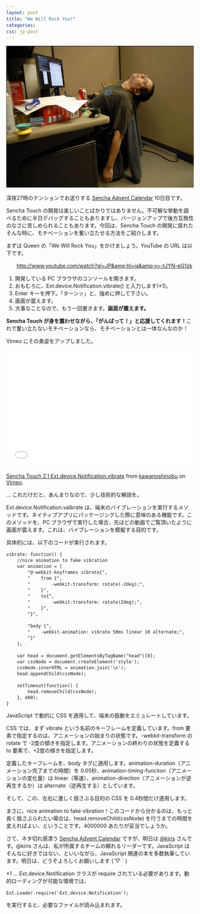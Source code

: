 ```yaml
---
layout: post
title: "We Will Rock You!"
categories: 
css: jp-post
---
```


<img src="/public/images/tired.png" alt="" title="tired" height="380" class="aligncenter size-full wp-image-333" />


深夜27時のテンションでお送りする <a href="http://www.adventar.org/calendars/23">Sencha Advent Calendar</a> 10日目です。



Sencha Touch の開発は楽しいことばかりではありません。不可解な挙動を調べるために半日デバッグすることもありますし、バージョンアップで後方互換性のなさに苦しめられることもあります。今回は、Sencha Touch の開発に疲れたそんな時に、モチベーションを奮い立たせる方法をご紹介します。



<!--more-->

まずは Queen の「We Will Rock You」をかけましょう。YouTube の URL は以下です。



　　<a href="http://www.youtube.com/watch?gl=JP&amp;hl=ja&amp;v=-tJYN-eG1zk">http://www.youtube.com/watch?gl=JP&amp;hl=ja&amp;v=-tJYN-eG1zk</a>



<ol>
<li>開発している PC ブラウザのコンソールを開きます。 </li>
<li>おもむろに、Ext.device.Notification.vibrate() と入力します(*1)。</li>
<li>Enter キーを押下。「ターンッ」と、強めに押して下さい。 </li>
<li>画面が震えます。 </li>
<li>大事なことなので、もう一回書きます。<strong>画面が震えます。</strong> </li>
</ol>

<strong>Sencha Touch が身を震わせながら、「がんばって！」と応援してくれます！</strong>これで奮い立たないモチベーションなら、モチベーションとは一体なんなのか！



Vimeo にその勇姿をアップしました。



<iframe src="//player.vimeo.com/video/55203029" width="500" height="313" frameborder="0" webkitallowfullscreen mozallowfullscreen allowfullscreen></iframe>

<a href="http://vimeo.com/55203029">Sencha Touch 2.1 Ext.device.Notification.vibrate</a> from <a href="http://vimeo.com/kawanoshinobu">kawanoshinobu</a> on <a href="https://vimeo.com">Vimeo</a>.



... これだけだと、あんまりなので、少し技術的な解説を。



Ext.device.Notification.vaibrate は、端末のバイブレーションを実行するメソッドです。ネイティブアプリにパッケージングした際に意味のある機能です。このメソッドを、PC ブラウザで実行した場合、先ほどの動画でご覧頂いたように画面が震えます。これは、バイブレーションを模擬する目的です。



具体的には、以下のコードが実行されます。



<pre><code>vibrate: function() {
    //nice animation to fake vibration
    var animation = [
        "@-webkit-keyframes vibrate{",
        "    from {",
        "        -webkit-transform: rotate(-2deg);",
        "    }",
        "    to{",
        "        -webkit-transform: rotate(2deg);",
        "    }",
        "}",

        "body {",
        "    -webkit-animation: vibrate 50ms linear 10 alternate;",
        "}"
    ];

    var head = document.getElementsByTagName("head")[0];
    var cssNode = document.createElement('style');
    cssNode.innerHTML = animation.join('\n');
    head.appendChild(cssNode);

    setTimeout(function() {
        head.removeChild(cssNode);
    }, 400);
}
</code></pre>

JavaScript で動的に CSS を適用して、端末の振動をエミュレートしています。



CSS では、まず vibrate という名前のキーフレームを定義しています。from 要素で指定するのは、アニメーションの始まりの状態です。-webkit-transform の rotate で -2度の傾きを指定します。アニメーションの終わりの状態を定義する to 要素で、+2度の傾きを指定します。



定義したキーフレームを、body タグに適用します。animation-duration（アニメーション完了までの時間）を 0.05秒、animation-timing-funciton（アニメーションの変化量）は linear（等速）、animation-direction（アニメーションが逆再生するか）は alternate（逆再生する）としています。



そして、この、左右に激しく揺さぶる目的の CSS を 0.4秒間だけ適用します。



まさに、nice animation to fake vibration！このコードから分かるのは、もっと長く揺さぶられたい場合は、head.removeChild(cssNode) を行うまでの時間を変えればよい、ということです。4000000 あたりが妥当でしょうか。



さて、ネタ切れ感漂う <a href="http://www.adventar.org/calendars/23">Sencha Advent Calendar</a> ですが、明日は <a href="https://twitter.com/kiris">@kiris</a> さんです。@kiris さんは、私が所属するチームの頼れるリーダーです。JavaScript はそんなに好きではない、といいながら、JavaScript 関連の本を多数執筆しています。明日は、どうぞよろしくお願いします (´▽｀)



*1 ... Ext.device.Notification クラスが require されている必要があります。動的ローディングが可能な環境では、



<pre><code>Ext.Loader.require('Ext.device.Notification'); 
</code></pre>

を実行すると、必要なファイルが読み込まれます。



